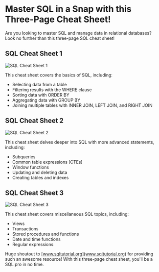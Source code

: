 # Master SQL in a Snap with this Three-Page Cheat Sheet!

Are you looking to master SQL and manage data in relational databases? Look no further than this three-page SQL cheat sheet! 

## SQL Cheat Sheet 1

![SQL Cheat Sheet 1](https://www.googleapis.com/download/storage/v1/b/kaggle-forum-message-attachments/o/inbox%2F2934599%2Fb1ff46d5dd9e9b5d7844b2d030cc495a%2FSQL-Cheet-Sheet-1.png?generation=1663204744262779&alt=media)

This cheat sheet covers the basics of SQL, including:

- Selecting data from a table
- Filtering results with the WHERE clause
- Sorting data with ORDER BY
- Aggregating data with GROUP BY
- Joining multiple tables with INNER JOIN, LEFT JOIN, and RIGHT JOIN

## SQL Cheat Sheet 2

![SQL Cheat Sheet 2](https://www.googleapis.com/download/storage/v1/b/kaggle-forum-message-attachments/o/inbox%2F2934599%2Fcbca885afd1947eee1258dd5464c4f1e%2FSQL-Cheat-Sheet-2.png?generation=1663204894951118&alt=media)

This cheat sheet delves deeper into SQL with more advanced statements, including:

- Subqueries
- Common table expressions (CTEs)
- Window functions
- Updating and deleting data
- Creating tables and indexes

## SQL Cheat Sheet 3

![SQL Cheat Sheet 3](https://www.googleapis.com/download/storage/v1/b/kaggle-forum-message-attachments/o/inbox%2F2934599%2F4ab794f6ae92a0135e5dd05eb8e06cc8%2FSQL-Cheat-Sheet-3.png?generation=1663204943271796&alt=media)

This cheat sheet covers miscellaneous SQL topics, including:

- Views
- Transactions
- Stored procedures and functions
- Date and time functions
- Regular expressions

Huge shoutout to [www.sqltutorial.org](www.sqltutorial.org) for providing such an awesome resource! With this three-page cheat sheet, you'll be a SQL pro in no time.
